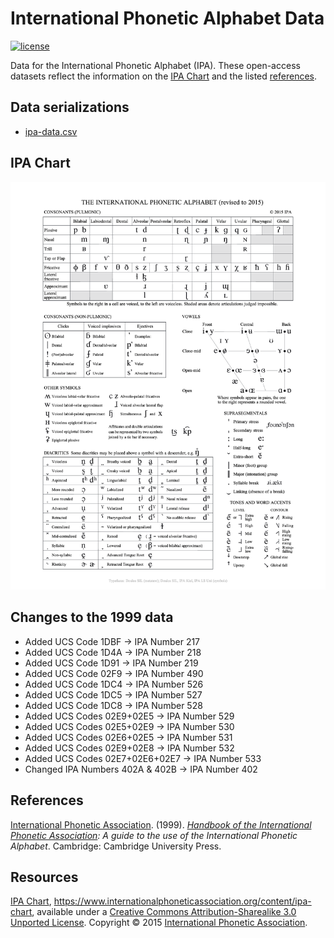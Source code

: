 # International Phonetic Alphabet Data

[![license][license-badge]][LICENSE]

Data for the International Phonetic Alphabet (IPA). These open-access datasets reflect the information on the [IPA Chart] and the listed [references].

## Data serializations
* [ipa-data.csv]

## IPA Chart
<img src="./charts/IPA_Kiel_2015.png" alt="IPA Chart" />

## Changes to the 1999 data
* Added UCS Code 1DBF → IPA Number 217
* Added UCS Code 1D4A → IPA Number 218
* Added UCS Code 1D91 → IPA Number 219
* Added UCS Code 02F9 → IPA Number 490
* Added UCS Code 1DC4 → IPA Number 526
* Added UCS Code 1DC5 → IPA Number 527
* Added UCS Code 1DC8 → IPA Number 528
* Added UCS Codes 02E9+02E5 → IPA Number 529
* Added UCS Codes 02E5+02E9 → IPA Number 530
* Added UCS Codes 02E6+02E5 → IPA Number 531
* Added UCS Codes 02E9+02E8 → IPA Number 532
* Added UCS Codes 02E7+02E6+02E7 → IPA Number 533
* Changed IPA Numbers 402A & 402B → IPA Number 402

## References
[International Phonetic Association]. (1999). *[Handbook of the International Phonetic Association]: A guide to the use
of the International Phonetic Alphabet*. Cambridge: Cambridge University Press.

## Resources
[IPA Chart], https://www.internationalphoneticassociation.org/content/ipa-chart, available under a [Creative Commons Attribution-Sharealike 3.0 Unported License]. Copyright © 2015 [International Phonetic Association].

[ipa-data.csv]: ./datasets/ipa-data/ipa-data.csv

[IPA Chart]: ./charts/IPA_Kiel_2015.pdf
[LICENSE]: ./LICENSE
[references]: #references

[Creative Commons Attribution-Sharealike 3.0 Unported License]: ./LICENSE
[license-badge]: https://img.shields.io/badge/license-CC--BY--SA_3.0-0038e2.svg?style=flat-square

[Handbook of the International Phonetic Association]: https://www.internationalphoneticassociation.org/content/handbook-ipa
[International Phonetic Association]: https://www.internationalphoneticassociation.org/